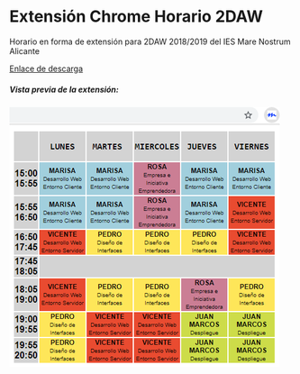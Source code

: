 # Extensión Chrome Horario 2DAW
Horario en forma de extensión para 2DAW 2018/2019 del IES Mare Nostrum Alicante

[Enlace de descarga](https://chrome.google.com/webstore/detail/horario-2daw/gnhpcapmeomjljfgdkpjcbfpdimbhgpe?hl=es)

##### Vista previa de la extensión:

![horario](./horario.png)

